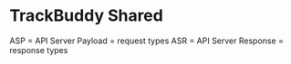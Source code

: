 # TrackBuddy Shared

ASP = API Server Payload = request types
ASR = API Server Response = response types
